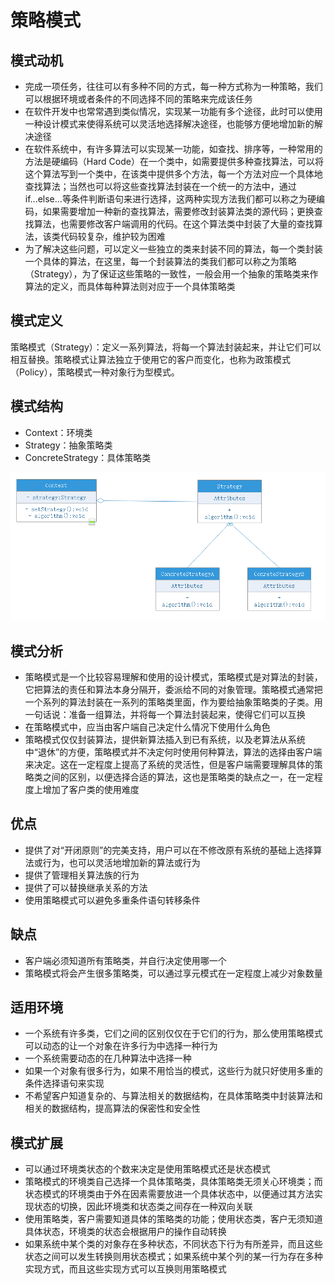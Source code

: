 # 策略模式

## 模式动机
- 完成一项任务，往往可以有多种不同的方式，每一种方式称为一种策略，我们可以根据环境或者条件的不同选择不同的策略来完成该任务
- 在软件开发中也常常遇到类似情况，实现某一功能有多个途径，此时可以使用一种设计模式来使得系统可以灵活地选择解决途径，也能够方便地增加新的解决途径
- 在软件系统中，有许多算法可以实现某一功能，如查找、排序等，一种常用的方法是硬编码（Hard Code）在一个类中，如需要提供多种查找算法，可以将这个算法写到一个类中，在该类中提供多个方法，每一个方法对应一个具体地查找算法；当然也可以将这些查找算法封装在一个统一的方法中，通过if...else...等条件判断语句来进行选择，这两种实现方法我们都可以称之为硬编码，如果需要增加一种新的查找算法，需要修改封装算法类的源代码；更换查找算法，也需要修改客户端调用的代码。在这个算法类中封装了大量的查找算法，该类代码较复杂，维护较为困难
- 为了解决这些问题，可以定义一些独立的类来封装不同的算法，每一个类封装一个具体的算法，在这里，每一个封装算法的类我们都可以称之为策略（Strategy），为了保证这些策略的一致性，一般会用一个抽象的策略类来作算法的定义，而具体每种算法则对应于一个具体策略类

## 模式定义
策略模式（Strategy）：定义一系列算法，将每一个算法封装起来，并让它们可以相互替换。策略模式让算法独立于使用它的客户而变化，也称为政策模式（Policy），策略模式一种对象行为型模式。

## 模式结构
- Context：环境类
- Strategy：抽象策略类
- ConcreteStrategy：具体策略类

![](strategy.png)

## 模式分析
- 策略模式是一个比较容易理解和使用的设计模式，策略模式是对算法的封装，它把算法的责任和算法本身分隔开，委派给不同的对象管理。策略模式通常把一个系列的算法封装在一系列的策略类里面，作为要给抽象策略类的子类。用一句话说：准备一组算法，并将每一个算法封装起来，使得它们可以互换
- 在策略模式中，应当由客户端自己决定什么情况下使用什么角色
- 策略模式仅仅封装算法，提供新算法插入到已有系统，以及老算法从系统中“退休”的方便，策略模式并不决定何时使用何种算法，算法的选择由客户端来决定。这在一定程度上提高了系统的灵活性，但是客户端需要理解具体的策略类之间的区别，以便选择合适的算法，这也是策略类的缺点之一，在一定程度上增加了客户类的使用难度

## 优点
- 提供了对“开闭原则”的完美支持，用户可以在不修改原有系统的基础上选择算法或行为，也可以灵活地增加新的算法或行为
- 提供了管理相关算法族的行为
- 提供了可以替换继承关系的方法
- 使用策略模式可以避免多重条件语句转移条件

## 缺点
- 客户端必须知道所有策略类，并自行决定使用哪一个
- 策略模式将会产生很多策略类，可以通过享元模式在一定程度上减少对象数量

## 适用环境
- 一个系统有许多类，它们之间的区别仅仅在于它们的行为，那么使用策略模式可以动态的让一个对象在许多行为中选择一种行为
- 一个系统需要动态的在几种算法中选择一种
- 如果一个对象有很多行为，如果不用恰当的模式，这些行为就只好使用多重的条件选择语句来实现
- 不希望客户知道复杂的、与算法相关的数据结构，在具体策略类中封装算法和相关的数据结构，提高算法的保密性和安全性

## 模式扩展
- 可以通过环境类状态的个数来决定是使用策略模式还是状态模式
- 策略模式的环境类自己选择一个具体策略类，具体策略类无须关心环境类；而状态模式的环境类由于外在因素需要放进一个具体状态中，以便通过其方法实现状态的切换，因此环境类和状态类之间存在一种双向关联
- 使用策略类，客户需要知道具体的策略类的功能；使用状态类，客户无须知道具体状态，环境类的状态会根据用户的操作自动转换
- 如果系统中某个类的对象存在多种状态，不同状态下行为有所差异，而且这些状态之间可以发生转换则用状态模式；如果系统中某个列的某一行为存在多种实现方式，而且这些实现方式可以互换则用策略模式